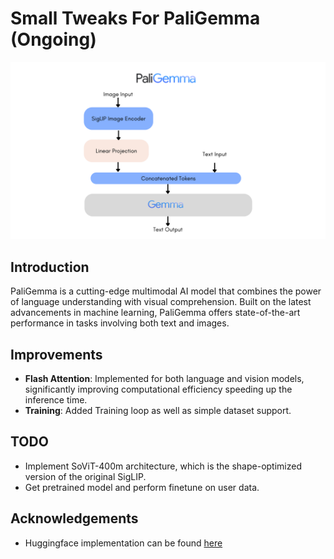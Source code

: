 # Small Tweaks For PaliGemma (Ongoing)

![PaliGemma Logo](./assets/paligemma_arch.png)

## Introduction

PaliGemma is a cutting-edge multimodal AI model that combines the power of language understanding with visual comprehension. Built on the latest advancements in machine learning, PaliGemma offers state-of-the-art performance in tasks involving both text and images. 


## Improvements

- **Flash Attention**: Implemented for both language and vision models, significantly improving computational efficiency speeding up the inference time.
- **Training**: Added Training loop as well as simple dataset support.

## TODO
- Implement SoViT-400m architecture, which is the shape-optimized version of the original SigLIP.
- Get pretrained model and perform finetune on user data.
## Acknowledgements

- Huggingface implementation can be found [here](https://github.com/hkproj/pytorch-paligemma/tree/main)

